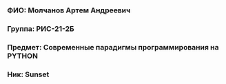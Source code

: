 ### ФИО: Молчанов Артем Андреевич
### Группа: РИС-21-2Б
### Предмет: Современные парадигмы программирования на PYTHON
### Ник: Sunset
